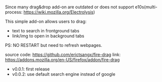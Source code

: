 Since many drag&drop add-on are outdated or does not support
e10s(multi-process: <a href="https://wiki.mozilla.org/Electrolysis">https://wiki.mozilla.org/Electrolysis</a>)

This simple add-on allows users to drag:
<ul>
<li>text to search in frontground tabs</li>
<li>link/img to open in background tabs</li>
</ul>

PS: NO RESTART but need to refresh webpages.

source code: <a href="https://github.com/erictsangx/fire-drag">https://github.com/erictsangx/fire-drag</a>
link: <a href="https://addons.mozilla.org/en-US/firefox/addon/fire-drag">https://addons.mozilla.org/en-US/firefox/addon/fire-drag</a>

<ul>
<li>v0.0.1: first release</li>
<li>v0.0.2: use default search engine instead of google</li>
</ul>

